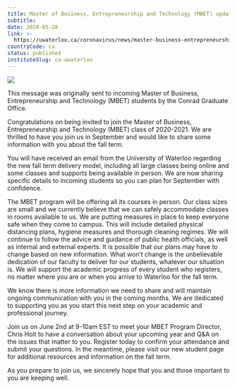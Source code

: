 ```yaml
---
title: Master of Business, Entrepreneurship and Technology (MBET) update | COVID-19 Information
subtitle: 
date: 2020-05-28
link: >-
  https://uwaterloo.ca/coronavirus/news/master-business-entrepreneurship-and-technology-mbet-update
countryCode: ca
status: published
instituteSlug: ca-uwaterloo
---
```

![](https://uwaterloo.ca/favicon.ico)

This message was originally sent to incoming Master of Business, Entrepreneurship and Technology (MBET) students by the Conrad Graduate Office.

Congratulations on being invited to join the Master of Business, Entrepreneurship and Technology (MBET) class of 2020-2021. We are thrilled to have you join us in September and would like to share some information with you about the fall term.

You will have received an email from the University of Waterloo regarding the new fall term delivery model, including all large classes being online and some classes and supports being available in person. We are now sharing specific details to incoming students so you can plan for September with confidence.

The MBET program will be offering all its courses in person. Our class sizes are small and we currently believe that we can safely accommodate classes in rooms available to us. We are putting measures in place to keep everyone safe when they come to campus. This will include detailed physical distancing plans, hygiene measures and thorough cleaning regimes. We will continue to follow the advice and guidance of public health officials, as well as internal and external experts. It is possible that our plans may have to change based on new information. What won’t change is the unbelievable dedication of our faculty to deliver for our students, whatever our situation is. We will support the academic progress of every student who registers, no matter where you are or when you arrive to Waterloo for the fall term.

We know there is more information we need to share and will maintain ongoing communication with you in the coming months. We are dedicated to supporting you as you start this next step on your academic and professional journey.

Join us on June 2nd at 9-10am EST to meet your MBET Program Director, Chris Holt to have a conversation about your upcoming year and Q&A on the issues that matter to you. Register today to confirm your attendance and submit your questions. In the meantime, please visit our new student page for additional resources and information on the fall term.

As you prepare to join us, we sincerely hope that you and those important to you are keeping well.